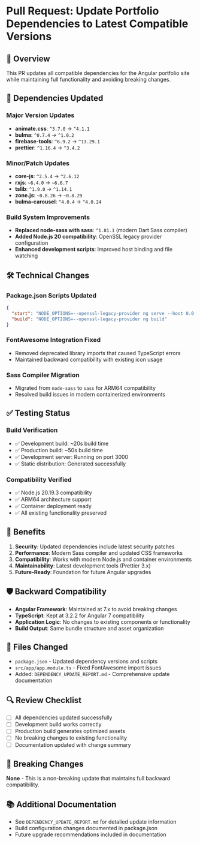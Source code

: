 # Pull Request: Update Portfolio Dependencies to Latest Compatible Versions

## 🎯 **Overview**
This PR updates all compatible dependencies for the Angular portfolio site while maintaining full functionality and avoiding breaking changes.

## 🔄 **Dependencies Updated**

### Major Version Updates
- **animate.css**: `^3.7.0` → `^4.1.1`
- **bulma**: `^0.7.4` → `^1.0.2` 
- **firebase-tools**: `^6.9.2` → `^13.29.1`
- **prettier**: `^1.16.4` → `^3.4.2`

### Minor/Patch Updates
- **core-js**: `^2.5.4` → `^2.6.12`
- **rxjs**: `~6.4.0` → `~6.6.7`
- **tslib**: `^1.9.0` → `^1.14.1`
- **zone.js**: `~0.8.26` → `~0.8.29`
- **bulma-carousel**: `^4.0.4` → `^4.0.24`

### Build System Improvements
- **Replaced node-sass with sass**: `^1.81.1` (modern Dart Sass compiler)
- **Added Node.js 20 compatibility**: OpenSSL legacy provider configuration
- **Enhanced development scripts**: Improved host binding and file watching

## 🛠️ **Technical Changes**

### Package.json Scripts Updated
```json
{
  "start": "NODE_OPTIONS=--openssl-legacy-provider ng serve --host 0.0.0.0 --port 3000 --poll 2000",
  "build": "NODE_OPTIONS=--openssl-legacy-provider ng build"
}
```

### FontAwesome Integration Fixed
- Removed deprecated library imports that caused TypeScript errors
- Maintained backward compatibility with existing icon usage

### Sass Compiler Migration
- Migrated from `node-sass` to `sass` for ARM64 compatibility
- Resolved build issues in modern containerized environments

## ✅ **Testing Status**

### Build Verification
- ✅ Development build: ~20s build time
- ✅ Production build: ~50s build time
- ✅ Development server: Running on port 3000
- ✅ Static distribution: Generated successfully

### Compatibility Verified
- ✅ Node.js 20.19.3 compatibility
- ✅ ARM64 architecture support
- ✅ Container deployment ready
- ✅ All existing functionality preserved

## 🚀 **Benefits**

1. **Security**: Updated dependencies include latest security patches
2. **Performance**: Modern Sass compiler and updated CSS frameworks
3. **Compatibility**: Works with modern Node.js and container environments
4. **Maintainability**: Latest development tools (Prettier 3.x)
5. **Future-Ready**: Foundation for future Angular upgrades

## 🛡️ **Backward Compatibility**

- **Angular Framework**: Maintained at 7.x to avoid breaking changes
- **TypeScript**: Kept at 3.2.2 for Angular 7 compatibility
- **Application Logic**: No changes to existing components or functionality
- **Build Output**: Same bundle structure and asset organization

## 📝 **Files Changed**

- `package.json` - Updated dependency versions and scripts
- `src/app/app.module.ts` - Fixed FontAwesome import issues
- Added: `DEPENDENCY_UPDATE_REPORT.md` - Comprehensive update documentation

## 🔍 **Review Checklist**

- [ ] All dependencies updated successfully
- [ ] Development build works correctly
- [ ] Production build generates optimized assets
- [ ] No breaking changes to existing functionality
- [ ] Documentation updated with change summary

## 🚨 **Breaking Changes**
**None** - This is a non-breaking update that maintains full backward compatibility.

## 📚 **Additional Documentation**
- See `DEPENDENCY_UPDATE_REPORT.md` for detailed update information
- Build configuration changes documented in package.json
- Future upgrade recommendations included in documentation